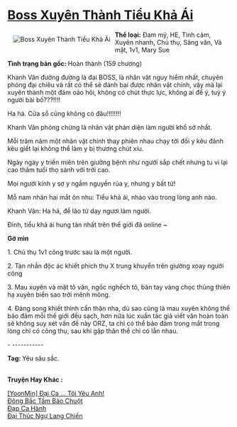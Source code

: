 <a href="https://utruyen.com/boss-xuyen-thanh-tieu-kha-ai/24729/" title="Boss Xuyên Thành Tiểu Khả Ái"><h1>Boss Xuyên Thành Tiểu Khả Ái</h1></a><div style="display:table"><img align="right" style="float: left; padding: 10px;" src="https://utruyen.com/images/story/200x260/boss-xuyen-thanh-tieu-kha-ai.jpg" alt="Boss Xuyên Thành Tiểu Khả Ái"><b>Thể loại:</b> Đam mỹ, HE, Tình cảm, Xuyên nhanh, Chủ thụ, Sảng văn, Vả mặt, 1v1, Mary Sue<p></p><b>Tình trạng bản gốc: </b>Hoàn thành (159 chương) <p></p>Khanh Vân đường đường là đại BOSS, là nhân vật nguy hiểm nhất, chuyên phóng đại chiêu và rất có thể sẽ đánh bại được nhân vật chính, vậy mà lại xuyên thành một đám oáo hôi, không có chút thực lực, không ai để ý, tuỳ ý người bài bố???!!!!<p></p>Ha hả. Cửa sổ cũng không có đâu!!!!!!!!<p></p>Khanh Vân phỏng chừng là nhân vật phản diện làm người khổ sở nhất. <p></p>Mỗi trăm năm một nhân vật chính thay phiên nhau chạy tới đối y kêu đánh kêu giết lại không thể làm y bị thương chút xíu. <p></p>Ngày ngày y triền miên trên giường bệnh như người sắp chết nhưng tu vi lại cao thâm tuổi thọ sánh với trời cao. <p></p>Mọi người kính y sợ y ngầm nguyền rủa y, nhưng y bất tử!<p></p>Mỗ nam nhân hai mắt ôn nhu: Tiểu khả ái, nhào vào trong lòng anh nào. <p></p>Khanh Vân: Ha hả, để lão tử dạy ngươi làm người. <p></p>Đinh, tiểu khả ái hung tàn nhất trên thế giới đã online ~<p></p><b>Gỡ mìn</b><p></p>1. Chủ thụ 1v1 công trước sau là một người. <p></p>2. Tàn nhẫn độc ác khiết phích thụ X trung khuyển trên giường xoay người công<p></p>3. Mau xuyên vả mặt tô văn, ngốc nghếch tô, bàn tay vàng chọc thủng thiên hạ xuyên biển sao trời mênh mông. <p></p>4. Đảng song khiết thỉnh cẩn thận nha, dù sao cũng là mau xuyên không thể bảo đảm mỗi thế giới đều sạch, hơn nữa lúc xuẩn tác giả viết văn hoàn toàn sẽ không suy xét vấn đề này ORZ, ta chỉ có thể bảo đảm trong mắt trong lòng chỉ có công thụ, sau khi gặp thân thể chỉ có lẫn nhau. <p></p>- -----------<p></p><b>Tag: </b>Yêu sâu sắc.</div><p><br><b>Truyện Hay Khác :</b></p><a href="https://utruyen.com/yoonmin-dai-ca-toi-yeu-anh/17216/" alt="[YoonMin] Đại Ca ... Tôi Yêu Anh!">[YoonMin] Đại Ca ... Tôi Yêu Anh!</a><br/><a href="https://github.com/quanluxury/ngontinh_sac/tree/master/truyenhay/17331/" alt="Đông Bắc Tầm Bảo Chuột">Đông Bắc Tầm Bảo Chuột</a><br/><a href="https://dammyh.wordpress.com/2019/11/07/dap-ca-hanh/" alt="Đạp Ca Hành">Đạp Ca Hành</a><br/><a href="https://github.com/quanluxury/dammy/tree/master/truyenhay/24738/" alt="Đại Thúc Ngự Lang Chiến">Đại Thúc Ngự Lang Chiến</a><br/>